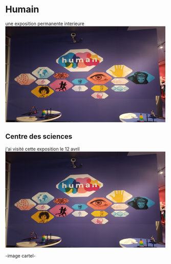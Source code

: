 # Humain
une exposition permanente interieure 
<img src="media/human_affiche.jpg" width="500" height="300">
## Centre des sciences
j'ai visité cette exposition le 12 avril
<img src="media/human_affiche.jpg" width="500" height="300">

-image cartel-

